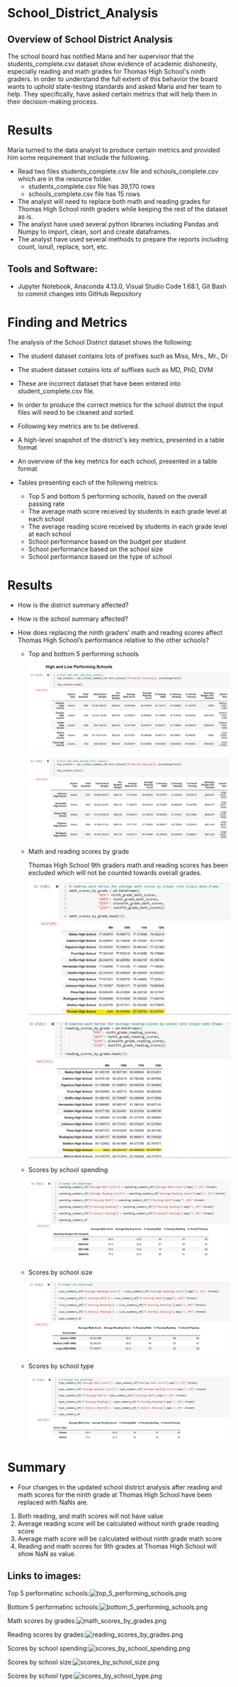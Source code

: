 # School_District_Analysis

## Overview of School District Analysis
The school board has notified Maria and her supervisor that the students_complete.csv dataset show evidence of academic dishonesty, especially reading and math grades for Thomas High School's ninth graders.
In order to understand the full extent of this behavior the board wants to uphold state-testing standards and asked Maria and her team to help. They specifically, have asked certain metrics that will help them in their decision-making process. 



# Results
Maria turned to the data analyst to produce certain metrics and provided him some requirement that include the following. 
- Read two files students_complete.csv file and schools_complete.csv which are in the resource folder.
	- students_complete.csv file has 39,170 rows
	- schools_complete.csv file has 15 rows
- The analyst will need to replace both math and reading grades for Thomas High School ninth graders while keeping the rest of the dataset as is.  
- The analyst have used several python libraries including Pandas and Numpy to import, clean, sort and create dataframes.
- The analyst have used several methods to prepare the reports including count, isnull, replace, sort, etc.


## Tools and Software: 
- Jupyter Notebook,  Anaconda 4.13.0, Visual Studio Code 1.68.1, Git Bash to commit changes into GitHub Repository


# Finding and Metrics

The analysis of the School District dataset shows the following:
- The student dataset contains lots of prefixes such as Miss, Mrs., Mr., Dr 
- The student dataset cotains lots of suffixes such as MD, PhD, DVM
- These are incorrect dataset that have been entered into student_complete.csv file. 
- In order to produce the correct metrics for the school district the input files will need to be cleaned and sorted.
- Following key metrics are to be delivered.

 - A high-level snapshot of the district's key metrics, presented in a table format
 - An overview of the key metrics for each school, presented in a table format
 - Tables presenting each of the following metrics:
	- Top 5 and bottom 5 performing schools, based on the overall passing rate
	- The average math score received by students in each grade level at each school
	- The average reading score received by students in each grade level at each school
	- School performance based on the budget per student
	- School performance based on the school size 
	- School performance based on the type of school



# Results

- How is the district summary affected? <br>


- How is the school summary affected? <br>


- How does replacing the ninth graders’ math and reading scores affect Thomas High School’s performance relative to the other schools? <br>

  - Top and bottom 5 performing schools <br>

	![Top 5 performing schools](/Resources/top_5_performing_schools.png)<br>
	
	![Bottom 5 performing schools](/Resources/bottom_5_performing_schools.png)<br>
	

  - Math and reading scores by grade <br>
  
	Thomas High School 9th graders math and reading scores has been excluded which will not be counted towards overall grades. <br>
	
	 ![Math scores by grades](/Resources/math_scores_by_grades.png)<br>
	 
	 ![Reading scores by grades](/Resources/reading_scores_by_grades.png)<br>
  
  - Scores by school spending<br>
  
	![Scores by school spending](/Resources/scores_by_school_spending.png)<br>
  
  - Scores by school size <br>
  
	![Scores by school size](/Resources/scores_by_school_size.png)<br>
  
  - Scores by school type <br>
  
	![Scores by school type](/Resources/scores_by_school_type.png)<br>



# Summary

 - Four changes in the updated school district analysis after reading and math scores for the ninth grade at Thomas High School have been replaced with NaNs are.<br>
 1. Both reading, and math scores will not have value<br>
 2. Average reading score will be calculated without ninth grade reading score<br>
 3. Average math score will be calculated without ninth grade math score<br>
 4. Reading and math scores for 9th grades at Thomas High School will show NaN as value.<br>



## Links to images:

Top 5 performatinc schools:![top_5_performing_schools.png](https://github.com/bariir/School_District_Analysis/tree/main/Resources/top_5_performing_schools.png?raw=true)

Bottom 5 performatinc schools:![bottom_5_performing_schools.png](https://github.com/bariir/School_District_Analysis/tree/main/Resources/bottom_5_performing_schools.png?raw=true)

Math scores by grades:![math_scores_by_grades.png](https://github.com/bariir/School_District_Analysis/tree/main/Resources/math_scores_by_grades.png?raw=true)

Reading scores by grades:![reading_scores_by_grades.png](https://github.com/bariir/School_District_Analysis/tree/main/Resources/reading_scores_by_grades.png?raw=true)

Scores by school spending:![scores_by_school_spending.png](https://github.com/bariir/School_District_Analysis/tree/main/Resources/scores_by_school_spending.png?raw=true)

Scores by school size:![scores_by_school_size.png](https://github.com/bariir/School_District_Analysis/tree/main/Resources/scores_by_school_size.png?raw=true)

Scores by school type:![scores_by_school_type.png](https://github.com/bariir/School_District_Analysis/tree/main/Resources/scores_by_school_type.png?raw=true)
